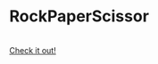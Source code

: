 # RockPaperScissor
<br><a href="http://olegarioca.github.io/RockPaperScissor/index.html">Check it out!</a>
